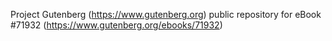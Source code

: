Project Gutenberg (https://www.gutenberg.org) public repository
for eBook #71932 (https://www.gutenberg.org/ebooks/71932)
